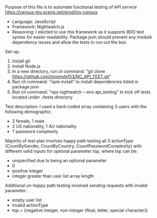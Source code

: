 Purpose of this file is to automate functional testing of API service https://census-toy.nceng.net/prod/toy-census

* Language: JavaScript
* Framework: Nightwatch.js
* Reasoning: I elected to use this framework as it supports BDD test syntax for easier readability.
Package.json should prevent any module dependency issues and allow the tests to run out the box.

Set-up:
1. Install git
2. Install Node.js
3. In a new directory, run cli command: "git clone https://github.com/tommyle153/NC_API_TEST.git"
4. Run cli command: "npm install" to install dependencies listed in package.json
5. Run cli command: "npx nightwatch --env api_testing" to kick off tests located under ./tests directory

Test description:
I used a hard-coded array containing 3 users with the following demographic:
* 2 female, 1 male
* 2 US nationality, 1 AU nationality
* ? password complexity

Majority of test plan involves happy path testing all 3 actionType {CountByGender, CountByCountry, CountPasswordComplexity} with different valid inputs for optional parameter top, where top can be:
* unspecified due to being an optional parameter
* 0
* positive integer
* integer greater than user list array length

Additional un-happy path testing involved sending requests with invalid parameter:
* empty user list
* invalid actionType
* top = {negative integer, non-integer (float, letter, special character)}